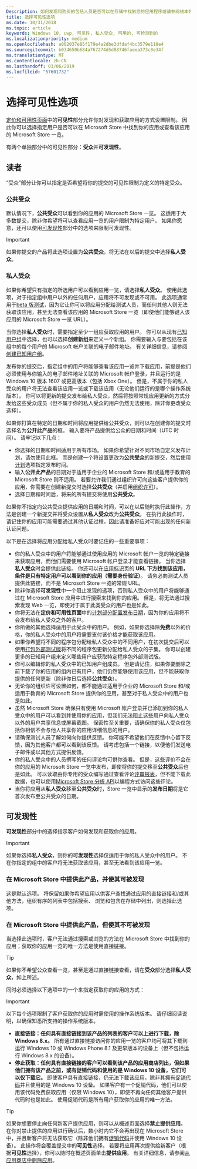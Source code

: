 ```yaml
---
Description: 如何发现和购买的包括人员是否可以在存储中找到您的应用程序或请参阅根本列出其存储在应用上设置限制。
title: 选择可见性选项
ms.date: 10/31/2018
ms.topic: article
keywords: Windows 10, uwp, 可见性, 私人受众, 可用的, 可检测到的
ms.localizationpriority: medium
ms.openlocfilehash: a002037e85f179e4a2dbe3dfdaf4bc3579e110e4
ms.sourcegitcommit: b034650b684a767274d5d88746faeea373c8e34f
ms.translationtype: MT
ms.contentlocale: zh-CN
ms.lasthandoff: 03/06/2019
ms.locfileid: "57601732"
---
```

# <a name="choose-visibility-options"></a>选择可见性选项


[定价和可用性页面](set-app-pricing-and-availability.md)中的**可见性**部分允许你对发现和获取应用的方式设置限制。 因此你可以选择指定用户是否可以在 Microsoft Store 中找到你的应用或查看该应用的 Microsoft Store 一览。

有两个单独部分中的可见性部分：**受众**并**可发现性**。 

## <a name="audience"></a>读者

“受众”部分让你可以指定是否希望将你的提交的可见性限制为定义的特定受众。


### <a name="public-audience"></a>公共受众

默认情况下，**公共受众**可以看到你的应用的 Microsoft Store 一览。 这适用于大多数提交，除非你希望将可以查看应用一览的用户限制为特定用户。 如果你愿意，还可以使用[可发现性](#discoverability)部分中的选项来限制可发现性。

> [!IMPORTANT]
> 如果你提交的产品将此选项设置为**公共受众**，将无法在以后的提交中选择**私人受众**。


### <a name="private-audience"></a>私人受众

如果你希望只有指定的所选用户可以看到应用一览，请选择**私人受众**。 使用此选项，对于指定组中用户以外的任何用户，应用将不可发现或不可用。 此选项通常用于[beta 版测试](beta-testing-and-targeted-distribution.md)，因为它让你可以将应用分配给测试人员，而任何其他人则无法获取该应用，甚至无法查看该应用的 Microsoft Store 一览（即使他们能够键入该应用的 Microsoft Store 一览 URL）。

当你选择**私人受众**时，需要指定至少一组应获取应用的用户。 你可以从现有[已知用户组](create-known-user-groups.md)中选择，也可以选择**创建新组**来定义一个新组。 你需要输入与要包括在该组中的每个用户的 Microsoft 帐户关联的电子邮件地址。 有关详细信息，请参阅[创建已知用户组](create-known-user-groups.md)。

发布你的提交后，指定组中的用户将能够查看该应用一览并下载应用，前提是他们必须使用与你输入的电子邮件地址关联的 Microsoft 帐户登录，并且运行的是 Windows 10 版本 1607 或更高版本（包括 Xbox One）。 但是，不属于你的私人受众的用户将无法查看该应用一览或下载该应用（无论他们运行的是哪个操作系统版本）。 你可以将更新的提交发布给私人受众，然后将按照常规应用更新的方式分发给这些受众成员（但不属于你的私人受众的用户仍然无法使用，除非你更改受众选择）。 

如果你打算在特定的日期和时间将应用提供给公共受众，则可以在创建你的提交时选择名为**公开此产品**的框。 输入要将产品提供给公众的日期和时间（UTC 时间）。 请牢记以下几点：

- 你选择的日期和时间适用于所有市场。 如果你希望针对不同市场自定义发布计划，请勿使用此框。 而是创建一个将设置更改为**公共受众**的新提交，然后使用[计划](configure-precise-release-scheduling.md)选项指定发布时间。
- 输入**公开此产品**的日期对于适用于企业的 Microsoft Store 和/或适用于教育的 Microsoft Store 则不适用。 若要允许我们通过组织许可向这些客户提供你的应用，你需要在创建新提交时选择**公共受众**（并启用[组织许可](organizational-licensing.md)）。
- 选择日期和时间后，将来的所有提交将使用**公共受众**。

如果你不指定向公共受众提供应用的日期和时间，可以在以后随时执行此操作，方法是创建一个新提交并将受众设置从**私人受众**改为**公共受众**。 在执行此操作时，请记住你的应用可能需要通过其他认证过程，因此请准备好应对可能出现的任何新认证问题。 

以下是在选择将应用分配给私人受众时要记住的一些重要事项：
- 你的私人受众中的用户将能够通过使用应用的 Microsoft 帐户一览的特定链接来获取应用，而他们需要使用 Microsoft 帐户登录才能查看链接。 当你选择**私人受众**时会提供此链接。 你还可以在[应用标识](view-app-identity-details.md)页的 **URL 下方找到该应用，条件是只有特定用户可以看到你的应用（需要身份验证）**。 请务必向测试人员提供此链接，而不是 Microsoft Store 一览的常规 URL。  
- 除非你选择**可发现性**中一个阻止发现的选项，否则私人受众中的用户将能够通过在 Microsoft Store 应用中进行搜索来找到你的应用。 但是，将无法通过搜索发现 Web 一览，即使对于属于此类受众的用户也是如此。 
- 你将无法在**定价和可用性页面**中的[计划部分配置发布日期](configure-precise-release-scheduling.md)，因为你的应用将不会发布给私人受众之外的客户。
- 你所做的其他选择适用于此受众中的用户。 例如，如果你选择除**免费**以外的价格，你的私人受众中的用户将需要支付该价格才能获取该应用。 
- 如果你希望将不同的程序包分配给私人受众中的不同用户，在初次提交后可以使用[打包外部测试版](package-flights.md)将不同的程序包更新分配给私人受众的子集。 你可以创建更多的已知用户组来定义哪些用户应获取特定程序包外部测试版。
- 你可以编辑你的私人受众中的已知用户组成员。 但是请记住，如果你要删除之前下载了你的应用的组内已有用户，他们仍然能够使用该应用，但不能获取你提供的任何更新（除非你日后选择**公共受众**）。
- 无论你的组织许可设置如何，都不能通过适用于企业的 Microsoft Store 和/或适用于教育的 Microsoft Store 提供你的应用，甚至对于私人受众中的用户也是如此。
- 虽然 Microsoft Store 确保只有使用 Microsoft 帐户登录并已添加到你的私人受众中的用户可以看到并使用你的应用，但我们无法阻止这些用户向私人受众以外的用户共享信息或屏幕截图。 保密性至关重要，请确保你的私人受众仅包括你相信不会与他人共享你的应用详细信息的用户。
- 请确保测试人员了解如何向你提供反馈。 你可能不希望他们在反馈中心留下反馈，因为其他客户都可以看到该反馈。 请考虑包括一个链接，以便他们发送电子邮件或以其他方式提供反馈。
- 你的私人受众中的人员撰写的任何评论均可供你查看。 但是，这些评价不会在你的应用的 Microsoft Store 一览中发布，即使将你的提交移至**公共受众**后也是如此。 可以读取由你专用的受众编写通过查看评论[评审报表](reviews-report.md)，但不能下载此数据，也可以使用[Microsoft Store 分析 API](../monetize/access-analytics-data-using-windows-store-services.md)以编程方式访问这些评论。
- 当你将应用从**私人受众**移至**公共受众**时，Store 一览中显示的**发布日期**将是它首次发布至公共受众的日期。

## <a name="discoverability"></a>可发现性

**可发现性**部分中的选择指示客户如何发现和获取你的应用。 

> [!IMPORTANT]
> 如果你选择**私人受众**，则你的**可发现性**选择仅适用于你的私人受众中的用户。 不在你指定的组中的客户将无法获取该应用，甚至无法看到该应用一览。 


### <a name="make-this-product-available-and-discoverable-in-the-store"></a>在 Microsoft Store 中提供此产品，并使其可被发现

这是默认选项。 将保留如果你希望应用以供客户查找通过应用的直接链接和/或其他方法，组织有序的列表中包括搜索、 浏览和包含在存储中列出，则选择此选项。 

### <a name="make-this-product-available-but-not-discoverable-in-the-store"></a>在 Microsoft Store 中提供此产品，但使其不可被发现

当选择此选项时，客户无法通过搜索或浏览的方法在 Microsoft Store 中找到你的应用；获取你的应用一览的唯一方法是使用直接链接。 

> [!TIP]
> 如果你不希望公众查看一览，甚至是通过直接链接查看，请在**受众**部分选择**私人受众**，如上所述。

同时必须选择以下选项中的一个来指定获取你的应用的方式：


>[!IMPORTANT]
> 以下每个选项限制了客户获取你的应用时需使用的操作系统版本。 请仔细阅读说明，以确保知悉所支持的操作系统版本。 

- **直接链接：任何具有直接链接到该产品的列表的客户可以上进行下载，除 Windows 8.x。** 所有通过直接链接访问你的应用一览的客户均可将其下载到运行 Windows 10 或 Windows Phone 8.1 及更早版本的设备上（但不包括运行 Windows 8.x 的设备）。
- **停止获取：任何具有直接链接的客户可以看到该产品的应用商店列出，但如果他们拥有该产品之前，或有促销代码和使用的是 Windows 10 设备，它们可以仅下载它。** 即使客户具有直接链接，仍无法下载该应用，除非其拥有[促销代码](generate-promotional-codes.md)并且使用的是 Windows 10 设备。 如果客户有一个促销代码，他们可以使用该代码免费获取应用（仅限 Windows 10），即使不再向任何其他客户提供代码时也是如此。 使用促销代码是所有用户获取你的应用的唯一方法。

> [!TIP]
> 如果你想要停止向任何新客户提供应用，则可以从概述页面选择**禁止提供应用**。 在你对禁止提供的应用进行确认后，数小时内它不会再出现在 Microsoft Store 中，并且新客户将无法获取它（除非他们拥有[促销代码](generate-promotional-codes.md)并使用 Windows 10 设备）。 此操作将会覆盖提交中的**可见性**选择。 若要将应用再次提供给新客户（根据**可见性**选择），你可以随时在概述页面单击**提供应用**。 有关详细信息，请参阅[从应用商店中删除应用](guidance-for-app-package-management.md#removing-an-app-from-the-store)。




